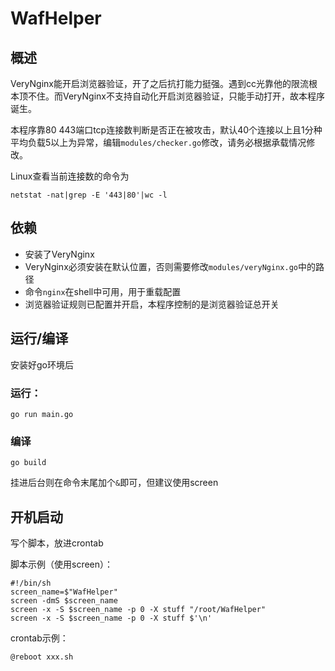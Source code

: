 # WafHelper

## 概述

VeryNginx能开启浏览器验证，开了之后抗打能力挺强。遇到cc光靠他的限流根本顶不住。而VeryNginx不支持自动化开启浏览器验证，只能手动打开，故本程序诞生。

本程序靠80 443端口tcp连接数判断是否正在被攻击，默认40个连接以上且1分种平均负载5以上为异常，编辑`modules/checker.go`修改，请务必根据承载情况修改。

Linux查看当前连接数的命令为

```shell
netstat -nat|grep -E '443|80'|wc -l
```

## 依赖

+ 安装了VeryNginx
+ VeryNginx必须安装在默认位置，否则需要修改`modules/veryNginx.go`中的路径
+ 命令`nginx`在shell中可用，用于重载配置
+ 浏览器验证规则已配置并开启，本程序控制的是浏览器验证总开关

## 运行/编译

安装好go环境后

### 运行：

```shell
go run main.go
```

### 编译

```shell
go build
```

挂进后台则在命令末尾加个`&`即可，但建议使用screen

## 开机启动

写个脚本，放进crontab

脚本示例（使用screen）：

```shell
#!/bin/sh
screen_name=$"WafHelper"
screen -dmS $screen_name
screen -x -S $screen_name -p 0 -X stuff "/root/WafHelper"
screen -x -S $screen_name -p 0 -X stuff $'\n'
```

crontab示例：

```
@reboot xxx.sh
```
